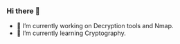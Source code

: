 ### Hi there 👋

- 🔭 I’m currently working on Decryption tools and Nmap.
- 🌱 I’m currently learning Cryptography.


